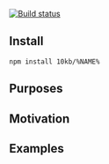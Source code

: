 [![Build status](https://ci.appveyor.com/api/projects/status/cji3y4d03a92bk2e?svg=true)](https://ci.appveyor.com/project/the10kb/%NAME%)



Install
-------
`npm install 10kb/%NAME%`

Purposes
--------

Motivation
----------

Examples
--------
